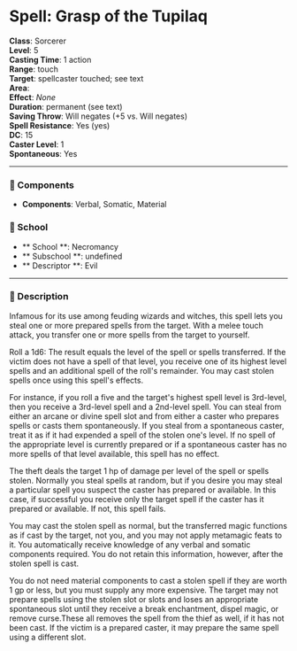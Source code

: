 
# Spell: Grasp of the Tupilaq
**Class**: Sorcerer  
**Level**: 5  
**Casting Time**: 1 action  
**Range**: touch  
**Target**: spellcaster touched; see text  
**Area**:   
**Effect**: _None_  
**Duration**: permanent (see text)  
**Saving Throw**: Will negates (+5 vs. Will negates)  
**Spell Resistance**: Yes (yes)  
**DC**: 15  
**Caster Level**: 1  
**Spontaneous**: Yes

---

### 🔮 Components
- **Components**: Verbal, Somatic, Material

### 🏫 School
- ** School **: Necromancy
- ** Subschool **: undefined
- ** Descriptor **: Evil
---

### 📜 Description
Infamous for its use among feuding wizards and witches, this spell lets you steal one or more prepared spells from the target. With a melee touch attack, you transfer one or more spells from the target to yourself.

Roll a 1d6: The result equals the level of the spell or spells transferred. If the victim does not have a spell of that level, you receive one of its highest level spells and an additional spell of the roll's remainder. You may cast stolen spells once using this spell's effects.

For instance, if you roll a five and the target's highest spell level is 3rd-level, then you receive a 3rd-level spell and a 2nd-level spell. You can steal from either an arcane or divine spell slot and from either a caster who prepares spells or casts them spontaneously. If you steal from a spontaneous caster, treat it as if it had expended a spell of the stolen one's level. If no spell of the appropriate level is currently prepared or if a spontaneous caster has no more spells of that level available, this spell has no effect.

The theft deals the target 1 hp of damage per level of the spell or spells stolen. Normally you steal spells at random, but if you desire you may steal a particular spell you suspect the caster has prepared or available. In this case, if successful you receive only the target spell if the caster has it prepared or available. If not, this spell fails.

You may cast the stolen spell as normal, but the transferred magic functions as if cast by the target, not you, and you may not apply metamagic feats to it. You automatically receive knowledge of any verbal and somatic components required. You do not retain this information, however, after the stolen spell is cast.

You do not need material components to cast a stolen spell if they are worth 1 gp or less, but you must supply any more expensive. The target may not prepare spells using the stolen slot or slots and loses an appropriate spontaneous slot until they receive a break enchantment, dispel magic, or remove curse.These all removes the spell from the thief as well, if it has not been cast. If the victim is a prepared caster, it may prepare the same spell using a different slot.
